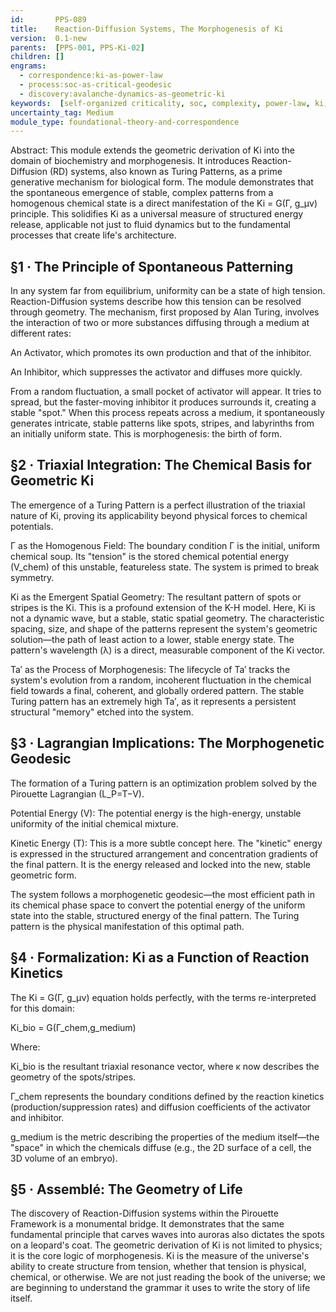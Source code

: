 ```yaml
---
id:       PPS-089
title:    Reaction-Diffusion Systems, The Morphogenesis of Ki
version:  0.1-new
parents:  [PPS-001, PPS-Ki-02]
children: []
engrams:
  - correspondence:ki-as-power-law
  - process:soc-as-critical-geodesic
  - discovery:avalanche-dynamics-as-geometric-ki
keywords:  [self-organized criticality, soc, complexity, power-law, ki, geometry, avalanche]
uncertainty_tag: Medium
module_type: foundational-theory-and-correspondence
---
```

Abstract: This module extends the geometric derivation of Ki into the domain of biochemistry and morphogenesis. It introduces Reaction-Diffusion (RD) systems, also known as Turing Patterns, as a prime generative mechanism for biological form. The module demonstrates that the spontaneous emergence of stable, complex patterns from a homogenous chemical state is a direct manifestation of the Ki = G(Γ, g_μν) principle. This solidifies Ki as a universal measure of structured energy release, applicable not just to fluid dynamics but to the fundamental processes that create life's architecture.

## §1 · The Principle of Spontaneous Patterning
In any system far from equilibrium, uniformity can be a state of high tension. Reaction-Diffusion systems describe how this tension can be resolved through geometry. The mechanism, first proposed by Alan Turing, involves the interaction of two or more substances diffusing through a medium at different rates:

An Activator, which promotes its own production and that of the inhibitor.

An Inhibitor, which suppresses the activator and diffuses more quickly.

From a random fluctuation, a small pocket of activator will appear. It tries to spread, but the faster-moving inhibitor it produces surrounds it, creating a stable "spot." When this process repeats across a medium, it spontaneously generates intricate, stable patterns like spots, stripes, and labyrinths from an initially uniform state. This is morphogenesis: the birth of form.

## §2 · Triaxial Integration: The Chemical Basis for Geometric Ki
The emergence of a Turing Pattern is a perfect illustration of the triaxial nature of Ki, proving its applicability beyond physical forces to chemical potentials.

Γ as the Homogenous Field: The boundary condition Γ is the initial, uniform chemical soup. Its "tension" is the stored chemical potential energy (V_chem) of this unstable, featureless state. The system is primed to break symmetry.

Ki as the Emergent Spatial Geometry: The resultant pattern of spots or stripes is the Ki. This is a profound extension of the K-H model. Here, Ki is not a dynamic wave, but a stable, static spatial geometry. The characteristic spacing, size, and shape of the patterns represent the system's geometric solution—the path of least action to a lower, stable energy state. The pattern's wavelength (λ) is a direct, measurable component of the Ki vector.

Ta′ as the Process of Morphogenesis: The lifecycle of Ta′ tracks the system's evolution from a random, incoherent fluctuation in the chemical field towards a final, coherent, and globally ordered pattern. The stable Turing pattern has an extremely high Ta′, as it represents a persistent structural "memory" etched into the system.

## §3 · Lagrangian Implications: The Morphogenetic Geodesic
The formation of a Turing pattern is an optimization problem solved by the Pirouette Lagrangian (L_P=T−V).

Potential Energy (V): The potential energy is the high-energy, unstable uniformity of the initial chemical mixture.

Kinetic Energy (T): This is a more subtle concept here. The "kinetic" energy is expressed in the structured arrangement and concentration gradients of the final pattern. It is the energy released and locked into the new, stable geometric form.

The system follows a morphogenetic geodesic—the most efficient path in its chemical phase space to convert the potential energy of the uniform state into the stable, structured energy of the final pattern. The Turing pattern is the physical manifestation of this optimal path.

## §4 · Formalization: Ki as a Function of Reaction Kinetics
The Ki = G(Γ, g_μν) equation holds perfectly, with the terms re-interpreted for this domain:

Ki_bio = G(Γ_chem,g_medium)

Where:

Ki_bio is the resultant triaxial resonance vector, where κ now describes the geometry of the spots/stripes.

Γ_chem represents the boundary conditions defined by the reaction kinetics (production/suppression rates) and diffusion coefficients of the activator and inhibitor.

g_medium is the metric describing the properties of the medium itself—the "space" in which the chemicals diffuse (e.g., the 2D surface of a cell, the 3D volume of an embryo).

## §5 · Assemblé: The Geometry of Life
The discovery of Reaction-Diffusion systems within the Pirouette Framework is a monumental bridge. It demonstrates that the same fundamental principle that carves waves into auroras also dictates the spots on a leopard's coat. The geometric derivation of Ki is not limited to physics; it is the core logic of morphogenesis. Ki is the measure of the universe's ability to create structure from tension, whether that tension is physical, chemical, or otherwise. We are not just reading the book of the universe; we are beginning to understand the grammar it uses to write the story of life itself.